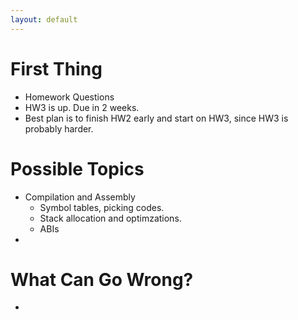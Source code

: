 ```yaml
---
layout: default
---
```


# First Thing
 
 - Homework Questions
 - HW3 is up. Due in 2 weeks.
 - Best plan is to finish HW2 early and start on HW3, since HW3 is probably harder.

# Possible Topics

 - Compilation and Assembly
   - Symbol tables, picking codes.
   - Stack allocation and optimzations.
   - ABIs
 - 

# What Can Go Wrong?

 - 

